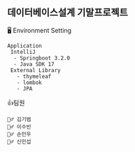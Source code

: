 ## 데이터베이스설계 기말프로젝트

🖥️ Environment Setting
```
Application
 IntelliJ
  - Springboot 3.2.0
  - Java SDK 17
 External Library
   - thymeleaf
   - lombok
   - JPA
```

👍팀원
```
💂‍♂️ 김기범
💂‍♂️ 이수빈
💂‍♂️ 손민우
💂‍♂️ 신민섭
```
